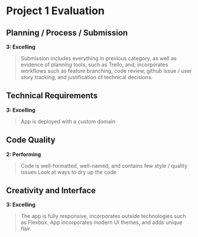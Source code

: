 # Project 1 Evaluation

## Planning / Process / Submission
**3: Excelling**
>Submission includes everything in previous category, as well as evidence of planning tools, such as Trello, and, incorporates workflows such as feature branching, code review, github issue / user story tracking, and justification of technical decisions.

## Technical Requirements
**3: Excelling**
>App is deployed with a custom domain

## Code Quality
**2: Performing**
>Code is well-formatted, well-named, and contains few style / quality issues
>Look at ways to dry up the code

## Creativity and Interface
**3: Excelling**
>The app is fully responsive, incorporates outside technologies such as Flexbox. App incorporates modern UI themes, and adds unique flair.
